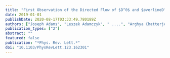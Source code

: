 ```yaml
---
title: "First Observation of the Directed Flow of $D^0$ and $øverlineD^0$ in Au+Au Collisions at $sqrts_m̊ NN$ = 200 GeV"
date: 2019-01-01
publishDate: 2020-08-17T03:33:49.780189Z
authors: ["Joseph Adams", "Leszek Adamczyk", " ....", "Arghya Chatterjee", "others [STAR Collaboration]"]
publication_types: ["2"]
abstract: ""
featured: false
publication: "*Phys. Rev. Lett.*"
doi: "10.1103/PhysRevLett.123.162301"
---
```



